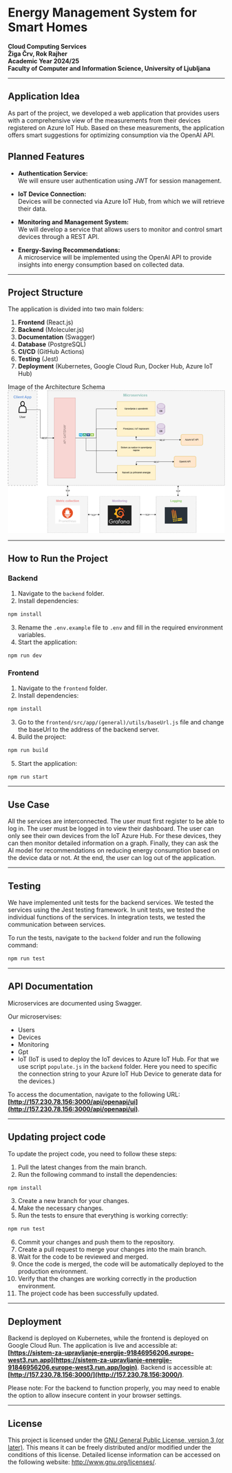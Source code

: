 # Energy Management System for Smart Homes

**Cloud Computing Services**  
**Žiga Črv, Rok Rajher**  
**Academic Year 2024/25**  
**Faculty of Computer and Information Science, University of Ljubljana**

---

## Application Idea

As part of the project, we developed a web application that provides users with a comprehensive view of the measurements from their devices registered on Azure IoT Hub. Based on these measurements, the application offers smart suggestions for optimizing consumption via the OpenAI API.

## Planned Features

- **Authentication Service:**  
  We will ensure user authentication using JWT for session management.

- **IoT Device Connection:**  
  Devices will be connected via Azure IoT Hub, from which we will retrieve their data.

- **Monitoring and Management System:**  
  We will develop a service that allows users to monitor and control smart devices through a REST API.

- **Energy-Saving Recommendations:**  
  A microservice will be implemented using the OpenAI API to provide insights into energy consumption based on collected data.

---

## Project Structure

The application is divided into two main folders:

1. **Frontend** (React.js)
2. **Backend** (Moleculer.js)
3. **Documentation** (Swagger)
4. **Database** (PostgreSQL)
5. **CI/CD** (GitHub Actions)
6. **Testing** (Jest)
7. **Deployment** (Kubernetes, Google Cloud Run, Docker Hub, Azure IoT Hub)

<!-- ADD IMAGE HERE -->

Image of the Architecture Schema
![Architecture Schema](./frontend/public/img/SchemeArchitecture.png)

---

## How to Run the Project

### Backend

1. Navigate to the `backend` folder.
2. Install dependencies:

```bash
npm install
```

3. Rename the `.env.example` file to `.env` and fill in the required environment variables.
4. Start the application:

```bash
npm run dev
```

### Frontend

1. Navigate to the `frontend` folder.
2. Install dependencies:

```bash
npm install
```

3. Go to the `frontend/src/app/(general)/utils/baseUrl.js` file and change the baseUrl to the address of the backend server.
4. Build the project:

```bash
npm run build
```

5. Start the application:

```bash
npm run start
```

---

## Use Case

All the services are interconnected. The user must first register to be able to log in. The user must be logged in to view their dashboard. The user can only see their own devices from the IoT Azure Hub. For these devices, they can then monitor detailed information on a graph. Finally, they can ask the AI model for recommendations on reducing energy consumption based on the device data or not. At the end, the user can log out of the application.

---

## Testing

We have implemented unit tests for the backend services.
We tested the services using the Jest testing framework.
In unit tests, we tested the individual functions of the services.
In integration tests, we tested the communication between services.

To run the tests, navigate to the `backend` folder and run the following command:

```bash
npm run test
```

---

## API Documentation

Microservices are documented using Swagger.

Our microservises:

- Users
- Devices
- Monitoring
- Gpt
- IoT (IoT is used to deploy the IoT devices to Azure IoT Hub. For that we use script `populate.js` in the `backend` folder.
  Here you need to specific the connection string to your Azure IoT Hub Device to generate data for the devices.)

To access the documentation, navigate to the following URL: **[http://157.230.78.156:3000/api/openapi/ui](http://157.230.78.156:3000/api/openapi/ui)**.

---

## Updating project code

To update the project code, you need to follow these steps:

1. Pull the latest changes from the main branch.
2. Run the following command to install the dependencies:

```bash
npm install
```

3. Create a new branch for your changes.
4. Make the necessary changes.
5. Run the tests to ensure that everything is working correctly:

```bash
npm run test
```

6. Commit your changes and push them to the repository.
7. Create a pull request to merge your changes into the main branch.
8. Wait for the code to be reviewed and merged.
9. Once the code is merged, the code will be automatically deployed to the production environment.
10. Verify that the changes are working correctly in the production environment.
11. The project code has been successfully updated.

---

## Deployment

Backend is deployed on Kubernetes, while the frontend is deployed on Google Cloud Run.
The application is live and accessible at: **[https://sistem-za-upravljanje-energije-91846956206.europe-west3.run.app](https://sistem-za-upravljanje-energije-91846956206.europe-west3.run.app/login)**.
Backend is accessible at: **[http://157.230.78.156:3000/](http://157.230.78.156:3000/)**.

Please note: For the backend to function properly, you may need to enable the option to allow insecure content in your browser settings.

---

## License

This project is licensed under the [GNU General Public License, version 3 (or later)](http://www.gnu.org/licenses/). This means it can be freely distributed and/or modified under the conditions of this license. Detailed license information can be accessed on the following website: http://www.gnu.org/licenses/.
